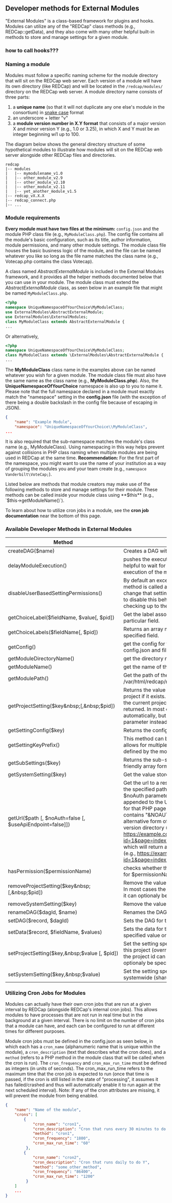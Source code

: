 ## Developer methods for External Modules

"External Modules" is a class-based framework for plugins and hooks. Modules can utilize any of the "REDCap" class methods (e.g., REDCap::getData), and they also come with many other helpful built-in methods to store and manage settings for a given module. 

### how to call hooks???

### Naming a module

Modules must follow a specific naming scheme for the module directory that will sit on the REDCap web server. Each version of a module will have its own directory (like REDCap) and will be located in the `/redcap/modules/` directory on the REDCap web server. A module directory name consists of three parts: 
1. a **unique name** (so that it will not duplicate any one else's module in the consortium) in [snake case](https://en.wikipedia.org/wiki/Snake_case) format
1. an underscore + letter "v"
1. a **module version number in X.Y format** that consists of a major version X and minor version Y (e.g., 1.0 or 3.25), in which X and Y must be an integer beginning wi1 up to 100.

The diagram below shows the general directory structure of some hypothetical  modules to illustrate how modules will sit on the REDCap web server alongside other REDCap files and directories.
```
redcap
|-- modules
|   |-- mymodulename_v1.0
|   |-- other_module_v2.9
|   |-- other_module_v2.10
|   |-- other_module_v2.11
|   |-- yet_another_module_v1.5
|-- redcap_vX.X.X
|-- redcap_connect.php
|-- ...
```

### Module requirements

**Every module must have two files at the minimum:** `config.json` and the module PHP class file (e.g., `MyModuleClass.php`). The config file contains all the module's basic configuration, such as its title, author information, module permissions, and many other module settings. The module class file houses the basic business logic of the module, and the file can be named whatever you like so long as the file name matches the class name (e.g., Votecap.php contains the class Votecap). 

A class named *AbstractExternalModule* is included in the External Modules framework, and it provides all the helper methods documented below that you can use in your module. The module class must extend the *AbstractExternalModule* class, as seen below in an example file that might be named `MyModuleClass.php`.
``` php
<?php 
namespace UniqueNamespaceOfYourChoice\MyModuleClass;
use ExternalModules\AbstractExternalModule;
use ExternalModules\ExternalModules;
class MyModuleClass extends AbstractExternalModule {
...
```
Or alternatively,
``` php
<?php 
namespace UniqueNamespaceOfYourChoice\MyModuleClass;
class MyModuleClass extends \ExternalModules\AbstractExternalModule {
...
````
The **MyModuleClass** class name in the examples above can be named whatever you wish for a given module. The module class file must also have the same name as the class name (e.g., **MyModuleClass.php**). Also, the **UniqueNamespaceOfYourChoice** namespace is also up to you to name it. Please note that the full namespace declared in a module must exactly match the "namespace" setting in the **config.json** file (with the exception of there being a double backslash in the config file because of escaping in JSON).


``` json
{
	"name": "Example Module",
	"namespace": "UniqueNamespaceOfYourChoice\\MyModuleClass", 
...
```

It is also required that the sub-namespace matches the module's class name (e.g., MyModuleClass). Using namespacing in this way helps prevent against collisions in PHP class naming when multiple modules are being used in REDCap at the same time. **Recommendation:** For the first part of the namespace, you might want to use the name of your institution as a way of grouping the modules you and your team create (e.g., `namespace Vanderbilt\VoteCap;`).

Listed below are methods that module creators may make use of the following methods to store and manage settings for their module. These methods can be called inside your module class using **$this** (e.g., `$this->getModuleName()`).

To learn about how to utilize cron jobs in a module, see the **cron job documentation** near the bottom of this page.

### Available Developer Methods in External Modules

Method  | Description
------- | -----------
createDAG($name) | Creates a DAG with the specified name, and returns it's ID.
delayModuleExecution() | pushes the execution of the module to the end of the queue; helpful to wait for data to be processed by other modules; execution of the module will be restarted from the beginning
disableUserBasedSettingPermissions() | By default an exception will be thrown if a set/remove setting method is called and the current user doesn't have access to change that setting.  Call this method in a module's constructor to disable this behavior and leave settings permission checking up to the module itself.
getChoiceLabel($fieldName, $value[, $pid]) | Get the label associated with the specified choice value for a particular field.
getChoiceLabels($fieldName[, $pid]) | Returns an array mapping all choice values to labels for the specified field.
getConfig() | get the config for the current External Module; consists of config.json and filled-in values
getModuleDirectoryName() | get the directory name of the current external module
getModuleName() | get the name of the current external module
getModulePath() | Get the path of the current module directory (e.g., /var/html/redcap/modules/votecap_v1.1/)
getProjectSetting($key&nbsp;[,&nbsp;$pid]) | Returns the value stored for the specified key for the current project if it exists.  If this setting key is not set (overriden) for the current project, the systemwide value for this key is returned.  In most cases the project id can be detected automatically, but it can optionaly be specified as the third parameter instead.
getSettingConfig($key) | Returns the configuration for the specified setting.
getSettingKeyPrefix() | This method can be overridden to prefix all setting keys.  This allows for multiple versions of settings depending on contexts defined by the module.
getSubSettings($key) | Returns the sub-settings under the specified key in a user friendly array format.
getSystemSetting($key) | Get the value stored systemwide for the specified key.
getUrl($path [, $noAuth=false [, $useApiEndpoint=false]]) | Get the url to a resource (php page, js/css file, image etc.) at the specified path relative to the module directory. If the $noAuth parameter is set to true, then "&NOAUTH" will be appended to the URL, which disables REDCap's authentication for that PHP page (assuming the link's URL in config.json contains "&NOAUTH"). Also, if you wish to obtain an alternative form of the URL that does not contain the REDCap version directory (e.g., https://example.com/redcap/redcap_vX.X.X/ExternalModules/?id=1&page=index&pid=33), then set $useApiEndpoint=true, which will return a version-less URL using the API end-point (e.g., https://example.com/redcap/api/?id=1&page=index&pid=33). Both links will work identically.
hasPermission($permissionName) | checks whether the current External Module has permission for $permissionName
removeProjectSetting($key&nbsp;[,&nbsp;$pid]) | Remove the value stored for this project and the specified key.  In most cases the project id can be detected automatically, but it can optionaly be specified as the third parameter instead. 
removeSystemSetting($key) | Remove the value stored systemwide for the specified key.
renameDAG($dagId, $name) | Renames the DAG with the given ID to the specified name.
setDAG($record, $dagId) | Sets the DAG for the given record ID to given DAG ID.
setData($record, $fieldName, $values) | Sets the data for the given record and field name to the specified value or array of values.
setProjectSetting($key,&nbsp;$value&nbsp;[,&nbsp;$pid]) | Set the setting specified by the key to the specified value for this project (override the systemwide setting).  In most cases the project id can be detected automatically, but it can optionaly be specified as the third parameter instead.
setSystemSetting($key,&nbsp;$value) | Set the setting specified by the key to the specified value systemwide (shared by all projects).

### Utilizing Cron Jobs for Modules

Modules can actually have their own cron jobs that are run at a given interval by REDCap (alongside REDCap's internal cron jobs). This allows modules to have processes that are not run in real time but in the background at a given interval. There is no limit on the number of cron jobs that a module can have, and each can be configured to run at different times for different purposes. 

Module cron jobs must be defined in the config.json as seen below, in which each has a `cron_name` (alphanumeric name that is unique within the module), a `cron_description` (text that describes what the cron does), and a `method` (refers to a PHP method in the module class that will be called when the cron is run). The `cron_frequency` and `cron_max_run_time` must be defined as integers (in units of seconds). The cron_max_run_time refers to the maximum time that the cron job is expected to run (once that time is passed, if the cron is still listed in the state of "processing", it assumes it has failed/crashed and thus will automatically enable it to run again at the next scheduled interval). Note: If any of the cron attributes are missing, it will prevent the module from being enabled.

``` json
{
	"name": "Name of the module",
	"crons": [
		{
			"cron_name": "cron1",
			"cron_description": "Cron that runs every 30 minutes to do X",
			"method": "cron1",
			"cron_frequency": "1800",
			"cron_max_run_time": "60"
		 },
		{
			"cron_name": "cron2",
			"cron_description": "Cron that runs daily to do Y",
			"method": "some_other_method",
			"cron_frequency": "86400",
			"cron_max_run_time": "1200"
		 }
	]
	...
}
```